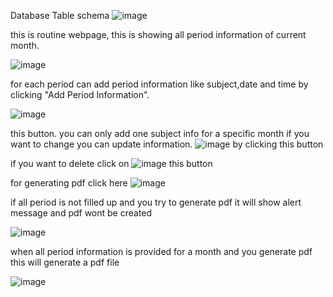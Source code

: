 Database Table schema
![image](https://user-images.githubusercontent.com/45086258/200006641-bc180ceb-b0d2-4e47-a608-8b9d0e9f272c.png)


this is routine webpage, this is showing all period information of current month.

![image](https://user-images.githubusercontent.com/45086258/199998423-89c6848c-6179-4963-89c2-f73e479d5869.png)

for each period can add period information like subject,date and time by clicking "Add Period Information".

![image](https://user-images.githubusercontent.com/45086258/199998973-8829ede9-5624-4f2f-baf0-e63b68f2668a.png)

this button. you can only add one subject info for a specific month if you want to change you can update information. ![image](https://user-images.githubusercontent.com/45086258/199999418-7090f65b-3004-41b8-9454-dd4f17dd47a4.png)
by clicking this button

if you want to delete click on ![image](https://user-images.githubusercontent.com/45086258/199999648-49d5fb7a-ab12-4c3a-9e4d-be8574f925ea.png)
this button

for generating pdf click here ![image](https://user-images.githubusercontent.com/45086258/200000949-f7dcc24f-57c5-477f-ae29-1a3106abd625.png)


if all period is not filled up and you try to generate pdf it will show alert message and pdf wont be created 

![image](https://user-images.githubusercontent.com/45086258/200000640-dec5f192-478b-47ce-ac56-1d7eb179bc27.png)

when all period information is provided for a month and you generate pdf this will generate a pdf file 

![image](https://user-images.githubusercontent.com/45086258/200000872-07d43d3f-2b41-40d9-bce3-f869406fc8a3.png)
